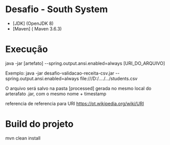 # Desafio - South System



* [JDK] (OpenJDK 8)
* [Maven] ( Maven 3.6.3)


# Execução

java -jar [artefato] --spring.output.ansi.enabled=always [URI_DO_ARQUIVO]

 
Exemplo:
java -jar desafio-validacao-receita-csv.jar --spring.output.ansi.enabled=always file:///D:/..../.../students.csv

O arquivo será salvo na pasta [processed] gerada no mesmo local do arterafato .jar, com o mesmo nome + timestamp


referencia de referencia para URI
https://pt.wikipedia.org/wiki/URI

 
# Build do projeto

   mvn clean install
  
